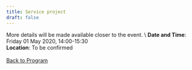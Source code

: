 ```yaml
---
title: Service project
draft: false
---
```


More details will be made available closer to the event. \\
**Date and Time**: Friday 01 May 2020, 14:00-15:30 \
**Location**: To be confirmed
\
\
[Back to Program](/program)
